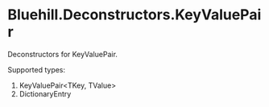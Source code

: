 # Bluehill.Deconstructors.KeyValuePair
Deconstructors for KeyValuePair.

Supported types:
1. KeyValuePair<TKey, TValue>
1. DictionaryEntry
